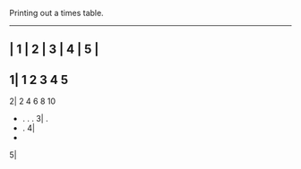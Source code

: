 Printing out a times table.

---------------------------
  | 1 | 2 | 3 | 4 | 5 |
  -------------------------
 1| 1   2   3   4   5
 --------------------------
 2| 2   4   6   8   10
 -  . . .
 3| .
 -  .
 4|
 -
 5|